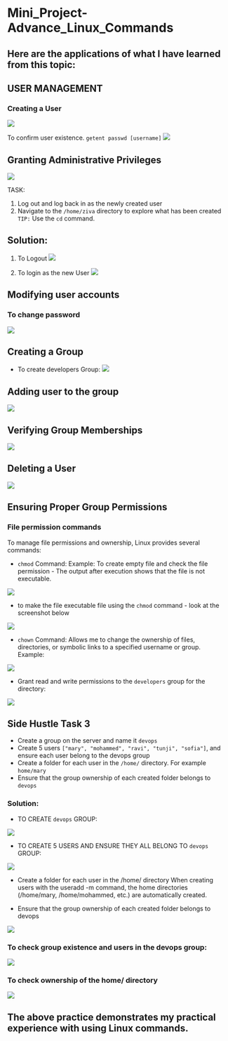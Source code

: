 # Mini_Project-Advance_Linux_Commands

## Here are the applications of what I have learned from this topic:

## USER MANAGEMENT

### Creating a User

![](./img/3.adduser.png)

To confirm user existence. `getent passwd [username]`
![](./img/4.toknowexistinguser.png)

## Granting Administrative Privileges

![](./img/5.confirmsudouser.png)

TASK:
1. Log out and log back in as the newly created user
2. Navigate to the `/home/ziva` directory to explore what has been created `TIP:` Use the `cd` command.
## Solution:
1) To Logout
![](./img/6.tologout.png)

2) To login as the new User
![](./img/7.switcheduser.png)

## Modifying user accounts

### To change password
![](./img/8.tochangepassword.png)

## Creating a Group

- To create developers Group:
![](./img/9.addgroup.png)

## Adding user to the group
![](./img/10.addusertogroup.png)

## Verifying Group Memberships
![](./img/11.confirmusergroup.png)

## Deleting a User
![](./img/12.deleteuser.png)

## Ensuring Proper Group Permissions

### File permission commands
To manage file permissions and ownership, Linux provides several commands:

- `chmod` Command:
Example: To create empty file and check the file permission - The output after execution shows that the file is not executable.

![](./img/1.createemptyfileandcheckfilepermission.png)

- to make the file executable file using the `chmod` command - look at the screenshot below

![](./img/2.nowexecutable.png)

- `chown` Command: Allows me to change the ownership of files, directories, or symbolic links to a specified username or group.
Example:

![](./img/13.changeownershipdoc.png)

- Grant read and write permissions to the `developers` group for the directory:

![](./img/14.changegrouppermission.png)

## Side Hustle Task 3
- Create a group on the server and name it `devops`
- Create 5 users `["mary", "mohammed", "ravi", "tunji", "sofia"]`, and ensure each user belong to the devops group
- Create a folder for each user in the `/home/` directory. For example `home/mary`
- Ensure that the group ownership of each created folder belongs to `devops`

### Solution:
- TO CREATE `devops` GROUP:

![](./img/15.adddevops.png)

- TO CREATE 5 USERS AND ENSURE THEY ALL BELONG TO `devops` GROUP:

![](./img/16.creatingandaddingusertodevops.png)

- Create a folder for each user in the /home/ directory
When creating users with the useradd -m command, the home directories (/home/mary, /home/mohammed, etc.) are automatically created.

- Ensure that the group ownership of each created folder belongs to devops

![](./img/17.gropsbelongowndevops.png)

### To check group existence and users in the devops group:

![](./img/18.checkforexistence.png)

### To check ownership of the home/ directory

![](./img/19.ownership.png)



## The above practice demonstrates my practical experience with using Linux commands.